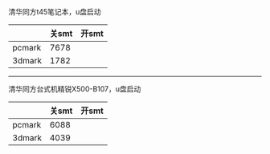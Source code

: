 清华同方t45笔记本，u盘启动

||关smt|开smt|
|-----|-----|-----|
|pcmark|7678||
|3dmark|1782||
***

清华同方台式机精锐X500-B107，u盘启动

||关smt|开smt|
|-----|-----|-----|
|pcmark|6088||
|3dmark|4039||
